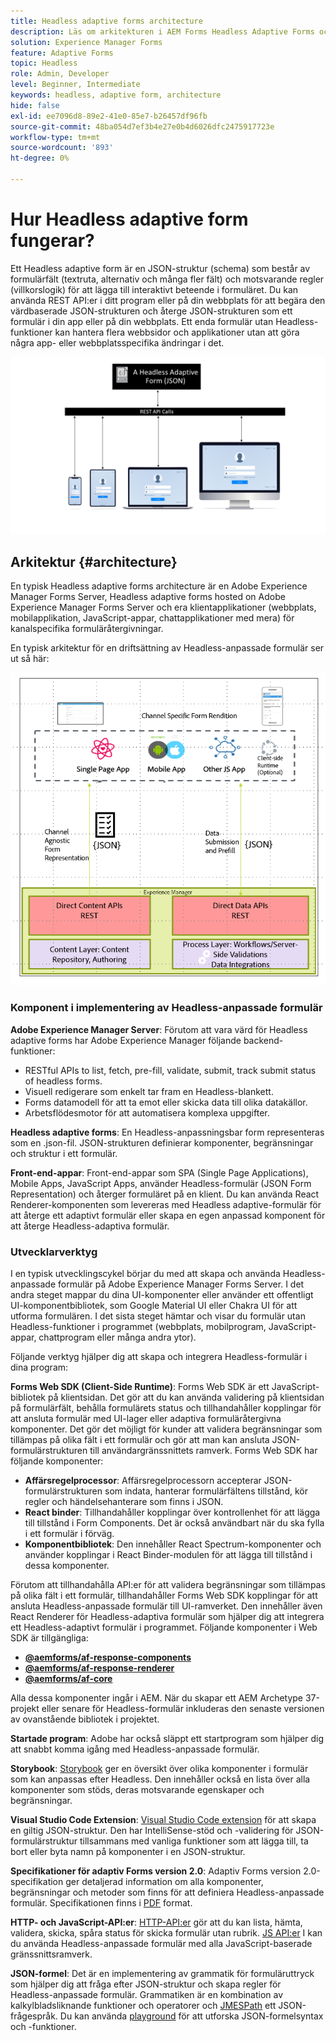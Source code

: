 ```yaml
---
title: Headless adaptive forms architecture
description: Läs om arkitekturen i AEM Forms Headless Adaptive Forms och hur den kan hjälpa dig att snabbt skapa formulär för olika plattformar. Den här artikeln innehåller information om hur Headless Adaptive Forms fungerar och hur de kan integreras med olika program för att förenkla formulärbyggprocessen.
solution: Experience Manager Forms
feature: Adaptive Forms
topic: Headless
role: Admin, Developer
level: Beginner, Intermediate
keywords: headless, adaptive form, architecture
hide: false
exl-id: ee7096d8-89e2-41e0-85e7-b26457df96fb
source-git-commit: 48ba054d7ef3b4e27e0b4d6026dfc2475917723e
workflow-type: tm+mt
source-wordcount: '893'
ht-degree: 0%

---
```



# Hur Headless adaptive form fungerar?

Ett Headless adaptive form är en JSON-struktur (schema) som består av formulärfält (textruta, alternativ och många fler fält) och motsvarande regler (villkorslogik) för att lägga till interaktivt beteende i formuläret. Du kan använda REST API:er i ditt program eller på din webbplats för att begära den värdbaserade JSON-strukturen och återge JSON-strukturen som ett formulär i din app eller på din webbplats. Ett enda formulär utan Headless-funktioner kan hantera flera webbsidor och applikationer utan att göra några app- eller webbplatsspecifika ändringar i det.

![Hur Headless adaptive form fungerar](/help/assets/how-headless-adaprive-forms-work.png)

## Arkitektur {#architecture}

En typisk Headless adaptive forms architecture är en Adobe Experience Manager Forms Server, Headless adaptive forms hosted on Adobe Experience Manager Forms Server och era klientapplikationer (webbplats, mobilapplikation, JavaScript-appar, chattapplikationer med mera) för kanalspecifika formuläråtergivningar.

En typisk arkitektur för en driftsättning av Headless-anpassade formulär ser ut så här:

![Arkitektur](/help/assets/headless-af-architecture.png)

<!-- 

You can use the React renderer component shipped with Headless adaptive forms to render an Adaptive Form or build your own custom component to natively render a Headless Form in a website or an application or use any UI framework or programming language to build your own components to render your forms.

A typical Headless adaptive forms architecture constitutes an Adobe Experience Manager Server, JSON structure of forms, various frontend apps for channel-specific form renditions.

![Architecture](/help/assets/headless-af-architecture.png) -->

### Komponent i implementering av Headless-anpassade formulär

**Adobe Experience Manager Server**: Förutom att vara värd för Headless adaptive forms har Adobe Experience Manager följande backend-funktioner:

* RESTful APIs to list, fetch, pre-fill, validate, submit, track submit status of headless forms.
* Visuell redigerare som enkelt tar fram en Headless-blankett.
* Forms datamodell för att ta emot eller skicka data till olika datakällor.
* Arbetsflödesmotor för att automatisera komplexa uppgifter.

**Headless adaptive forms**: En Headless-anpassningsbar form representeras som en .json-fil. JSON-strukturen definierar komponenter, begränsningar och struktur i ett formulär.

**Front-end-appar**: Front-end-appar som SPA (Single Page Applications), Mobile Apps, JavaScript Apps, använder Headless-formulär (JSON Form Representation) och återger formuläret på en klient. Du kan använda React Renderer-komponenten som levereras med Headless adaptive-formulär för att återge ett adaptivt formulär eller skapa en egen anpassad komponent för att återge Headless-adaptiva formulär.

<!-- ### Understanding Headless adaptive forms definition -->



### Utvecklarverktyg

I en typisk utvecklingscykel börjar du med att skapa och använda Headless-anpassade formulär på Adobe Experience Manager Forms Server. I det andra steget mappar du dina UI-komponenter eller använder ett offentligt UI-komponentbibliotek, som Google Material UI eller Chakra UI för att utforma formulären. I det sista steget hämtar och visar du formulär utan Headless-funktioner i programmet (webbplats, mobilprogram, JavaScript-appar, chattprogram eller många andra ytor).

Följande verktyg hjälper dig att skapa och integrera Headless-formulär i dina program:

**Forms Web SDK (Client-Side Runtime)**: Forms Web SDK är ett JavaScript-bibliotek på klientsidan. Det gör att du kan använda validering på klientsidan på formulärfält, behålla formulärets status och tillhandahåller kopplingar för att ansluta formulär med UI-lager eller adaptiva formuläråtergivna komponenter. Det gör det möjligt för kunder att validera begränsningar som tillämpas på olika fält i ett formulär och gör att man kan ansluta JSON-formulärstrukturen till användargränssnittets ramverk. Forms Web SDK har följande komponenter:

* **Affärsregelprocessor**: Affärsregelprocessorn accepterar JSON-formulärstrukturen som indata, hanterar formulärfältens tillstånd, kör regler och händelsehanterare som finns i JSON.
* **React binder**: Tillhandahåller kopplingar över kontrollenhet för att lägga till tillstånd i Form Components. Det är också användbart när du ska fylla i ett formulär i förväg.
* **Komponentbibliotek**: Den innehåller React Spectrum-komponenter och använder kopplingar i React Binder-modulen för att lägga till tillstånd i dessa komponenter.

Förutom att tillhandahålla API:er för att validera begränsningar som tillämpas på olika fält i ett formulär, tillhandahåller Forms Web SDK kopplingar för att ansluta Headless-anpassade formulär till UI-ramverket. Den innehåller även &#x200B; React Renderer för Headless-adaptiva formulär som hjälper dig att integrera ett Headless-adaptivt formulär i programmet. Följande komponenter i Web SDK är tillgängliga:

* **[@aemforms/af-response-components](https://www.npmjs.com/package/@aemforms/af-react-components)**
* **[@aemforms/af-response-renderer](https://www.npmjs.com/package/@aemforms/af-react-renderer)**
* **[@aemforms/af-core](https://www.npmjs.com/package/@aemforms/af-core)**

Alla dessa komponenter ingår i AEM. När du skapar ett AEM Archetype 37-projekt eller senare för Headless-formulär inkluderas den senaste versionen av ovanstående bibliotek i projektet.

**Startade program**: Adobe har också släppt ett startprogram som hjälper dig att snabbt komma igång med Headless-anpassade formulär.

<!-- **View Library (UI Layer)**: A custom form application built in a front-end language. You can use react, Angular, Flutter, NPM, Vue.js, Ionic, BootStrap, or any other language to built front end. You can also use the Headless adaptive forms Super Component, provided out-of-the-box, inside a react application to render a Headless adaptive form. Headless adaptive forms super component makes use of OOTB react spectrum -based form components to render the Headless adaptive form. 

Core-Components: It enables use to render an Adaptive Form using JSON structure. It uses rule grammar to help create dynamic field interactions. The rule grammar is based on [JSON formula](http://github.com/adobe/json-formula/). You can develop your own renderer or embed the React based Adaptive Forms renderer, provided OOTB, in your front-end app to render the form. -->

**Storybook**: [Storybook](https://opensource.adobe.com/aem-forms-af-runtime/storybook/) ger en översikt över olika komponenter i formulär som kan anpassas efter Headless. Den innehåller också en lista över alla komponenter som stöds, deras motsvarande egenskaper och begränsningar.

**Visual Studio Code Extension**: [Visual Studio Code extension](visual-studio-code-extension-for-headless-adaptive-forms.md) för att skapa en giltig JSON-struktur. Den har IntelliSense-stöd och -validering för JSON-formulärstruktur tillsammans med vanliga funktioner som att lägga till, ta bort eller byta namn på komponenter i en JSON-struktur.

**Specifikationer för adaptiv Forms version 2.0**: Adaptiv Forms version 2.0-specifikation ger detaljerad information om alla komponenter, begränsningar och metoder som finns för att definiera Headless-anpassade formulär. Specifikationen finns i [PDF](/help/assets/Headless-Adaptive-Form-Specification.pdf) format.

**HTTP- och JavaScript-API:er**: [HTTP-API:er](https://opensource.adobe.com/aem-forms-af-runtime/api/) gör att du kan lista, hämta, validera, skicka, spåra status för skicka formulär utan rubrik. [JS API:er](https://opensource.adobe.com/aem-forms-af-runtime/jsdocs/) I kan du använda Headless-anpassade formulär med alla JavaScript-baserade gränssnittsramverk.

**JSON-formel**: Det är en implementering av grammatik för formuläruttryck som hjälper dig att fråga efter JSON-struktur och skapa regler för Headless-anpassade formulär. Grammatiken är en kombination av kalkylbladsliknande funktioner och operatorer och [JMESPath](https://jmespath.org/) ett JSON-frågespråk. Du kan använda [playground](https://opensource.adobe.com/json-formula/dist/index.html) för att utforska JSON-formelsyntax och -funktioner.